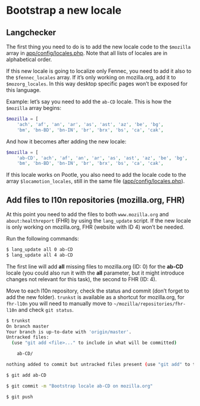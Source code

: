 # Bootstrap a new locale

## Langchecker

The first thing you need to do is to add the new locale code to the `$mozilla` array in [app/config/locales.php](https://github.com/mozilla-l10n/langchecker/blob/master/app/config/locales.inc.php). Note that all lists of locales are in alphabetical order.

If this new locale is going to localize only Fennec, you need to add it also to the `$fennec_locales` array. If it’s only working on mozilla.org, add it to `$mozorg_locales`. In this way desktop specific pages won’t be exposed for this language.

Example: let’s say you need to add the `ab-CD` locale. This is how the `$mozilla` array begins:

```PHP
$mozilla = [
    'ach', 'af', 'an', 'ar', 'as', 'ast', 'az', 'be', 'bg',
    'bm', 'bn-BD', 'bn-IN', 'br', 'brx', 'bs', 'ca', 'cak',
```

And how it becomes after adding the new locale:

```PHP
$mozilla = [
    'ab-CD', 'ach', 'af', 'an', 'ar', 'as', 'ast', 'az', 'be', 'bg',
    'bm', 'bn-BD', 'bn-IN', 'br', 'brx', 'bs', 'ca', 'cak',
```

If this locale works on Pootle, you also need to add the locale code to the array `$locamotion_locales`, still in the same file ([app/config/locales.php](https://github.com/mozilla-l10n/langchecker/blob/master/app/config/locales.inc.php)).

## Add files to l10n repositories (mozilla.org, FHR)

At this point you need to add the files to both `www.mozilla.org` and `about:healthreport` (FHR) by using the `lang_update` script. If the new locale is only working on mozilla.org, FHR (website with ID 4) won’t be needed.

Run the following commands:

```BASH
$ lang_update all 0 ab-CD
$ lang_update all 4 ab-CD
```

The first line will add **all** missing files to mozilla.org (ID: 0) for the **ab-CD** locale (you could also run it with the **all** parameter, but it might introduce changes not relevant for this task), the second to FHR (ID: 4).

Move to each l10n repository, check the status and commit (don’t forget to add the new folder). `trunkst` is available as a shortcut for mozilla.org, for `fhr-l10n` you will need to manually move to `~/mozilla/repositories/fhr-l10n` and check `git status`.

```BASH
$ trunkst
On branch master
Your branch is up-to-date with 'origin/master'.
Untracked files:
  (use "git add <file>..." to include in what will be committed)

	ab-CD/

nothing added to commit but untracked files present (use "git add" to track)

$ git add ab-CD

$ git commit -m "Bootstrap locale ab-CD on mozilla.org"

$ git push
```
